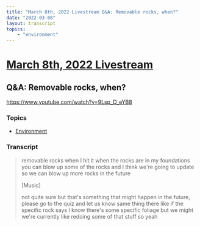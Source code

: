 ```yaml
---
title: "March 8th, 2022 Livestream Q&A: Removable rocks, when?"
date: "2022-03-08"
layout: transcript
topics:
    - "environment"
---
```

# [March 8th, 2022 Livestream](../2022-03-08.md)
## Q&A: Removable rocks, when?
https://www.youtube.com/watch?v=9Lsp_D_eYB8

### Topics
* [Environment](../topics/environment.md)

### Transcript

> removable rocks when I hit it when the rocks are in my foundations you can blow up some of the rocks and I think we're going to update so we can blow up more rocks in the future
>
> [Music]
>
> not quite sure but that's something that might happen in the future, please go to the quiz and let us know same thing there like if the specific rock says I know there's some specific foliage but we might we're currently like redoing some of that stuff so yeah
